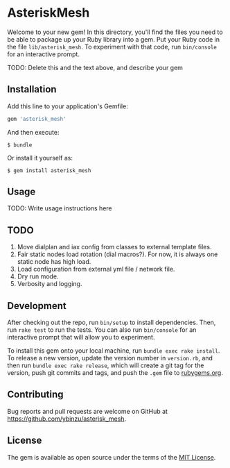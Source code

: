 # AsteriskMesh

Welcome to your new gem! In this directory, you'll find the files you need to be able to package up your Ruby library into a gem. Put your Ruby code in the file `lib/asterisk_mesh`. To experiment with that code, run `bin/console` for an interactive prompt.

TODO: Delete this and the text above, and describe your gem

## Installation

Add this line to your application's Gemfile:

```ruby
gem 'asterisk_mesh'
```

And then execute:

    $ bundle

Or install it yourself as:

    $ gem install asterisk_mesh

## Usage

TODO: Write usage instructions here

## TODO
1. Move dialplan and iax config from classes to external template files.
1. Fair static nodes load rotation (dial macros?). For now, it is always one static node has high load.
1. Load configuration from external yml file / network file.
1. Dry run mode.
1. Verbosity and logging.

## Development

After checking out the repo, run `bin/setup` to install dependencies. Then, run `rake test` to run the tests. You can also run `bin/console` for an interactive prompt that will allow you to experiment.

To install this gem onto your local machine, run `bundle exec rake install`. To release a new version, update the version number in `version.rb`, and then run `bundle exec rake release`, which will create a git tag for the version, push git commits and tags, and push the `.gem` file to [rubygems.org](https://rubygems.org).

## Contributing

Bug reports and pull requests are welcome on GitHub at https://github.com/ybinzu/asterisk_mesh.


## License

The gem is available as open source under the terms of the [MIT License](http://opensource.org/licenses/MIT).

